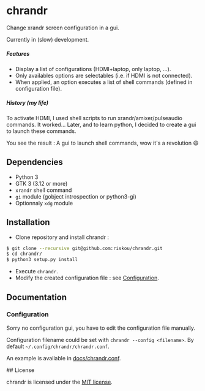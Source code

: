 # chrandr

Change xrandr screen configuration in a gui.

Currently in (slow) development.

##### Features

- Display a list of configurations (HDMI+laptop, only laptop, ...).
- Only availables options are selectables (i.e. if HDMI is not connected).
- When applied, an option executes a list of shell commands (defined in configuration file).

##### History (my life)

To activate HDMI, I used shell scripts to run xrandr/amixer/pulseaudio commands. It worked...
Later, and to learn python, I decided to create a gui to launch these commands.

You see the result : A gui to launch shell commands, wow it's a revolution :smile:

## Dependencies

- Python 3
- GTK 3 (3.12 or more)
- `xrandr` shell command
- `gi` module (gobject introspection or python3-gi)
- Optionnaly `xdg` module

## Installation

- Clone repository and install chrandr :
```sh
$ git clone --recursive git@github.com:riskou/chrandr.git
$ cd chrandr/
$ python3 setup.py install
```
- Execute `chrandr`.
- Modify the created configuration file : see [Configuration](#configuration).

## Documentation

### Configuration

Sorry no configuration gui, you have to edit the configuration file manually.

Configuration filename could be set with `chrandr --config <filename>`.
By default `~/.config/chrandr/chrandr.conf`.

An example is available in [docs/chrandr.conf](docs/chrandr.conf).

## License

chrandr is licensed under the [MIT license](LICENSE).
